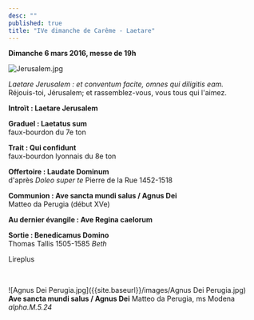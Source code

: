 ```yaml
---
desc: ""
published: true
title: "IVe dimanche de Carême - Laetare"
---
```



**Dimanche 6 mars 2016, messe de 19h**

![Jerusalem.jpg]({{site.baseurl}}/images/Jerusalem.jpg)


*Laetare Jerusalem : et conventum facite, omnes qui diligitis eam.*  
Réjouis-toi, Jérusalem; et rassemblez-vous, vous tous qui l'aimez.

**Introït : Laetare Jerusalem**

**Graduel : Laetatus sum**  
faux-bourdon du 7e ton

**Trait : Qui confidunt**  
faux-bourdon lyonnais du 8e ton

**Offertoire : Laudate Dominum**  
d'après *Doleo super te* Pierre de la Rue 1452-1518

**Communion : Ave sancta mundi salus / Agnus Dei**  
Matteo da Perugia (début XVe)

**Au dernier évangile : Ave Regina caelorum**  

**Sortie : Benedicamus Domino**  
Thomas Tallis 1505-1585 *Beth*

Lireplus

&nbsp;

![Agnus Dei Perugia.jpg]({{site.baseurl}}/images/Agnus Dei Perugia.jpg)
**Ave sancta mundi salus / Agnus Dei** Matteo da Perugia, ms Modena *alpha.M.5.24*

